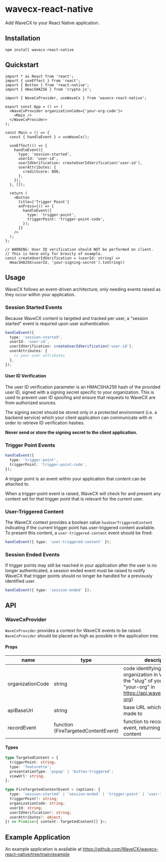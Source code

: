 # wavecx-react-native
Add WaveCX to your React Native application.

## Installation
`npm install wavecx-react-native`

## Quickstart
```tsx
import * as React from 'react';
import { useEffect } from 'react';
import { Button } from 'react-native';
import { HmacSHA256 } from 'crypto-js';

import { WaveCxProvider, useWaveCx } from 'wavecx-react-native';

export const App = () => (
  <WaveCxProvider organizationCode={'your-org-code'}>
    <Main />
  </WaveCxProvider>
);

const Main = () => {
  const { handleEvent } = useWaveCx();

  useEffect(() => {
    handleEvent({
      type: 'session-started',
      userId: 'user-id',
      userIdVerification: createUserIdVerification('user-id'),
      userAttributes: {
        creditScore: 800,
      },
    });
  }, []);

  return (
    <Button
      title={'Trigger Point'}
      onPress={() => {
        handleEvent({
          type: 'trigger-point',
          triggerPoint: 'trigger-point-code',
        });
      }}
    />
  );
};

// WARNING: User ID verification should NOT be performed on client.
// This is here only for brevity of example.
const createUserIdVerification = (userId: string) =>
  HmacSHA256(userId, 'your-signing-secret').toString()
```

## Usage
WaveCX follows an event-driven architecture, only needing events
raised as they occur within your application.

### Session Started Events
Because WaveCX content is targeted and tracked per user,
a "session started" event is required upon user authentication.

```ts
handleEvent({
  type: 'session-started',
  userId: 'user-id',
  userIdVerification: createUserIdVerification('user-id'),
  userAttributes: {
    // your user attributes
  },
});
```

#### User ID Verification
The user ID verification parameter is an HMACSHA256 hash of the
provided user ID, signed with a signing secret specific to your
organization. This is used to prevent user ID spoofing and
ensure that requests to WaveCX are from authorized sources.

The signing secret should be stored only in a protected environment
(i.e. a backend service) which your client application can
communicate with in order to retrieve ID verification hashes.

**Never send or store the signing secret to the client application.**

### Trigger Point Events

```ts
handleEvent({
  type: 'trigger-point',
  triggerPoint: 'trigger-point-code',
});
```

A trigger point is an event within your application
that content can be attached to.

When a trigger-point event is raised, WaveCX will check for and
present any content set for that trigger point that is relevant
for the current user.

### User-Triggered Content
The WaveCX context provides a boolean value `hasUserTriggeredContent`
indicating if the current trigger point has user-triggered
content available. To present this content, a `user-triggered-content`
event should be fired:

```ts
handleEvent({ type: 'user-triggered-content' });
```

### Session Ended Events
If trigger points may still be reached in your application
after the user is no longer authenticated, a session ended
event must be raised to notify WaveCX that trigger points
should no longer be handled for a previously identified user.

```ts
handleEvent({ type: 'session-ended' });
```

## API

### WaveCxProvider
`WaveCxProvider` provides a context for WaveCX events to be raised.
`WaveCxProvider` should be placed as high as possible in the
application tree.
#### Props
| name             | type                                | description                                                                                                                     | required | default                                                         |
|------------------|-------------------------------------|---------------------------------------------------------------------------------------------------------------------------------|----------|-----------------------------------------------------------------|
| organizationCode | string                              | code identifying your organization in WaveCX (i.e. the "slug" of your API URL -- "your-org" in https://api.wavecx.com/your-org) | true     |                                                                 |
| apiBaseUrl       | string                              | base URL which API calls are made to                                                                                            | false    | https://api.wavecx.com                                          |
| recordEvent      | function (FireTargetedContentEvent) | function to record a raised event, returning relevant content                                                                   | false    | fireTargetedContentEventViaApi (makes real calls to WaveCX API) |
#### Types
```ts
type TargetedContent = {
  triggerPoint: string;
  type: 'featurette';
  presentationType: 'popup' | 'button-triggered';
  viewUrl: string;
};

type FireTargetedContentEvent = (options: {
  type: 'session-started' | 'session-ended' | 'trigger-point' | 'user-triggered-content';
  triggerPoint?: string;
  organizationCode: string;
  userId: string;
  userIdVerification?: string;
  userAttributes?: object;
}) => Promise<{ content: TargetedContent[] }>;
```

## Example Application
An example application is available at https://github.com/WaveCX/wavecx-react-native/tree/main/example
